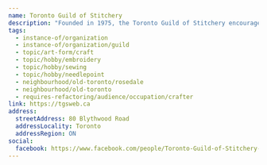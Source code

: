 ```yaml
---
name: Toronto Guild of Stitchery
description: "Founded in 1975, the Toronto Guild of Stitchery encourages and promotes the practice of embroidery in all its forms. Members enjoy a variety of techniques including cross stitch, crewel, needlepoint, blackwork, whitework, hardanger, stumpwork, goldwork, and many others. A chapter guild of the Embroiderers' Association of Canada, the Guild welcomes stitchers of all skill levels and meets twice monthly from September to June, offering both in-person and Zoom meetings."
tags:
  - instance-of/organization
  - instance-of/organization/guild
  - topic/art-form/craft
  - topic/hobby/embroidery
  - topic/hobby/sewing
  - topic/hobby/needlepoint
  - neighbourhood/old-toronto/rosedale
  - neighbourhood/old-toronto
  - requires-refactoring/audience/occupation/crafter
link: https://tgsweb.ca
address:
  streetAddress: 80 Blythwood Road
  addressLocality: Toronto
  addressRegion: ON
social:
  facebook: https://www.facebook.com/people/Toronto-Guild-of-Stitchery-TGS/100085179440488/
---
```


